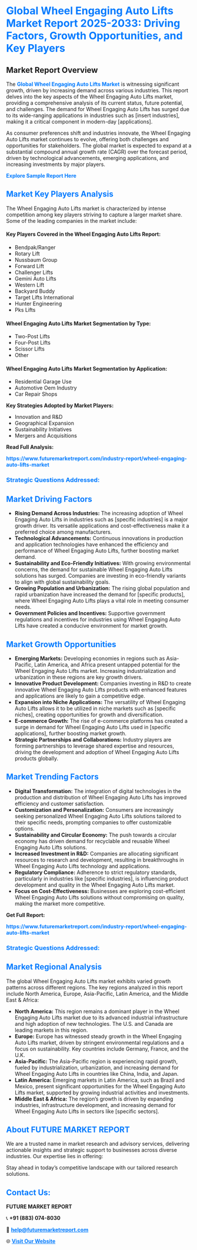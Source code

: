 <h1 style="color: #007BFF;">Global Wheel Engaging Auto Lifts Market Report 2025-2033: Driving Factors, Growth Opportunities, and Key Players</h1>

<section id="overview">
<h2>Market Report Overview</h2>
<p>The <a href="https://www.futuremarketreport.com/industry-report/wheel-engaging-auto-lifts-market" style="color: #007BFF; text-decoration: none;"><strong>Global Wheel Engaging Auto Lifts Market</strong></a> is witnessing significant growth, driven by increasing demand across various industries. This report delves into the key aspects of the Wheel Engaging Auto Lifts market, providing a comprehensive analysis of its current status, future potential, and challenges. The demand for Wheel Engaging Auto Lifts has surged due to its wide-ranging applications in industries such as [insert industries], making it a critical component in modern-day [applications].</p>
<p>As consumer preferences shift and industries innovate, the Wheel Engaging Auto Lifts market continues to evolve, offering both challenges and opportunities for stakeholders. The global market is expected to expand at a substantial compound annual growth rate (CAGR) over the forecast period, driven by technological advancements, emerging applications, and increasing investments by major players.</p>
</section>

<section id="overview">
<p><a href="https://www.futuremarketreport.com/request-sample/reportId=87101" style="color: #007BFF; text-decoration: none;"><strong>Explore Sample Report Here</strong></a></p>
</section>

<section id="key-players">
<h2 style="color: #007BFF;">Market Key Players Analysis</h2>
<p>The Wheel Engaging Auto Lifts market is characterized by intense competition among key players striving to capture a larger market share. Some of the leading companies in the market include:</p>
<h4>Key Players Covered in the Wheel Engaging Auto Lifts Report:</h4>
<ul><li>Bendpak/Ranger</li><li>Rotary Lift</li><li>Nussbaum Group</li><li>Forward Lift</li><li>Challenger Lifts</li><li>Gemini Auto Lifts</li><li>Western Lift</li><li>Backyard Buddy</li><li>Target Lifts International</li><li>Hunter Engineering</li><li>Pks Lifts</li></ul>
<h4>Wheel Engaging Auto Lifts Market Segmentation by Type:</h4>
<ul><li>Two-Post Lifts</li><li>Four-Post Lifts</li><li>Scissor Lifts</li><li>Other</li></ul>

<h4>Wheel Engaging Auto Lifts Market Segmentation by Application:</h4>
<ul><li>Residential Garage Use</li><li>Automotive Oem Industry</li><li>Car Repair Shops</li></ul>
<p><strong>Key Strategies Adopted by Market Players:</strong></p>
<ul>
<li>Innovation and R&D</li>
<li>Geographical Expansion</li>
<li>Sustainability Initiatives</li>
<li>Mergers and Acquisitions</li>
</ul>
</section>

<section>
<p><strong>Read Full Analysis: </strong></p><a href="https://www.futuremarketreport.com/industry-report/wheel-engaging-auto-lifts-market" style="color: #007BFF; text-decoration: none;"><strong>https://www.futuremarketreport.com/industry-report/wheel-engaging-auto-lifts-market</strong></a>
<h3 style="color: #007BFF;">Strategic Questions Addressed:</h3>
</section>

<section id="driving-factors">
<h2 style="color: #007BFF;">Market Driving Factors</h2>
<ul>
<li><strong>Rising Demand Across Industries:</strong> The increasing adoption of Wheel Engaging Auto Lifts in industries such as [specific industries] is a major growth driver. Its versatile applications and cost-effectiveness make it a preferred choice among manufacturers.</li>
<li><strong>Technological Advancements:</strong> Continuous innovations in production and application technologies have enhanced the efficiency and performance of Wheel Engaging Auto Lifts, further boosting market demand.</li>
<li><strong>Sustainability and Eco-Friendly Initiatives:</strong> With growing environmental concerns, the demand for sustainable Wheel Engaging Auto Lifts solutions has surged. Companies are investing in eco-friendly variants to align with global sustainability goals.</li>
<li><strong>Growing Population and Urbanization:</strong> The rising global population and rapid urbanization have increased the demand for [specific products], where Wheel Engaging Auto Lifts plays a vital role in meeting consumer needs.</li>
<li><strong>Government Policies and Incentives:</strong> Supportive government regulations and incentives for industries using Wheel Engaging Auto Lifts have created a conducive environment for market growth.</li>
</ul>
</section>

<section id="growth-opportunities">
<h2 style="color: #007BFF;">Market Growth Opportunities</h2>
<ul>
<li><strong>Emerging Markets:</strong> Developing economies in regions such as Asia-Pacific, Latin America, and Africa present untapped potential for the Wheel Engaging Auto Lifts market. Increasing industrialization and urbanization in these regions are key growth drivers.</li>
<li><strong>Innovative Product Development:</strong> Companies investing in R&D to create innovative Wheel Engaging Auto Lifts products with enhanced features and applications are likely to gain a competitive edge.</li>
<li><strong>Expansion into Niche Applications:</strong> The versatility of Wheel Engaging Auto Lifts allows it to be utilized in niche markets such as [specific niches], creating opportunities for growth and diversification.</li>
<li><strong>E-commerce Growth:</strong> The rise of e-commerce platforms has created a surge in demand for Wheel Engaging Auto Lifts used in [specific applications], further boosting market growth.</li>
<li><strong>Strategic Partnerships and Collaborations:</strong> Industry players are forming partnerships to leverage shared expertise and resources, driving the development and adoption of Wheel Engaging Auto Lifts products globally.</li>
</ul>
</section>

<section id="trending-factors">
<h2 style="color: #007BFF;">Market Trending Factors</h2>
<ul>
<li><strong>Digital Transformation:</strong> The integration of digital technologies in the production and distribution of Wheel Engaging Auto Lifts has improved efficiency and customer satisfaction.</li>
<li><strong>Customization and Personalization:</strong> Consumers are increasingly seeking personalized Wheel Engaging Auto Lifts solutions tailored to their specific needs, prompting companies to offer customizable options.</li>
<li><strong>Sustainability and Circular Economy:</strong> The push towards a circular economy has driven demand for recyclable and reusable Wheel Engaging Auto Lifts solutions.</li>
<li><strong>Increased Investment in R&D:</strong> Companies are allocating significant resources to research and development, resulting in breakthroughs in Wheel Engaging Auto Lifts technology and applications.</li>
<li><strong>Regulatory Compliance:</strong> Adherence to strict regulatory standards, particularly in industries like [specific industries], is influencing product development and quality in the Wheel Engaging Auto Lifts market.</li>
<li><strong>Focus on Cost-Effectiveness:</strong> Businesses are exploring cost-efficient Wheel Engaging Auto Lifts solutions without compromising on quality, making the market more competitive.</li>
</ul>
</section>

<section>
<p><strong>Get Full Report: </strong></p><a href="https://www.futuremarketreport.com/industry-report/wheel-engaging-auto-lifts-market" style="color: #007BFF; text-decoration: none;"><strong>https://www.futuremarketreport.com/industry-report/wheel-engaging-auto-lifts-market</strong></a>
<h3 style="color: #007BFF;">Strategic Questions Addressed:</h3>
</section>


<section id="regional-analysis">
<h2 style="color: #007BFF;">Market Regional Analysis</h2>
<p>The global Wheel Engaging Auto Lifts market exhibits varied growth patterns across different regions. The key regions analyzed in this report include North America, Europe, Asia-Pacific, Latin America, and the Middle East & Africa:</p>
<ul>
<li><strong>North America:</strong> This region remains a dominant player in the Wheel Engaging Auto Lifts market due to its advanced industrial infrastructure and high adoption of new technologies. The U.S. and Canada are leading markets in this region.</li>
<li><strong>Europe:</strong> Europe has witnessed steady growth in the Wheel Engaging Auto Lifts market, driven by stringent environmental regulations and a focus on sustainability. Key countries include Germany, France, and the U.K.</li>
<li><strong>Asia-Pacific:</strong> The Asia-Pacific region is experiencing rapid growth, fueled by industrialization, urbanization, and increasing demand for Wheel Engaging Auto Lifts in countries like China, India, and Japan.</li>
<li><strong>Latin America:</strong> Emerging markets in Latin America, such as Brazil and Mexico, present significant opportunities for the Wheel Engaging Auto Lifts market, supported by growing industrial activities and investments.</li>
<li><strong>Middle East & Africa:</strong> The region’s growth is driven by expanding industries, infrastructure development, and increasing demand for Wheel Engaging Auto Lifts in sectors like [specific sectors].</li>
</ul>
</section>

<footer>
<h2 style="color: #007BFF;">About FUTURE MARKET REPORT</h2>
<p>We are a trusted name in market research and advisory services, delivering actionable insights and strategic support to businesses across diverse industries. Our expertise lies in offering:</p>

<p>Stay ahead in today’s competitive landscape with our tailored research solutions.</p>

<h2 style="color: #007BFF;">Contact Us:</h2>
<p><strong>FUTURE MARKET REPORT</strong></p>
<p>📞 <strong>+91 (883) 074-8030</strong></p>
<p>📧 <strong><a href="mailto:help@futuremarketreport.com" style="color: #007BFF;">help@futuremarketreport.com</a></strong></p>
<p>🌐 <strong><a href="https://www.futuremarketreport.com/" style="color: #007BFF;">Visit Our Website</a></strong></p>
</footer>